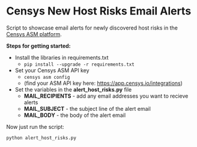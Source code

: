 # Censys New Host Risks Email Alerts
Script to showcase email alerts for newly discovered host risks in the [Censys ASM platform](https://censys.io/).

**Steps for getting started:**
- Install the libraries in requirements.txt
   - ```pip install --upgrade -r requirements.txt```
- Set your Censys ASM API key
   - ```censys asm config```
   - (find your ASM API key here: https://app.censys.io/integrations)
- Set the variables in the **alert_host_risks.py** file
   - **MAIL_RECIPIENTS** - add any email addresses you want to recieve alerts
   - **MAIL_SUBJECT** - the subject line of the alert email
   - **MAIL_BODY** - the body of the alert email



Now just run the script:
``` 
python alert_host_risks.py
```
